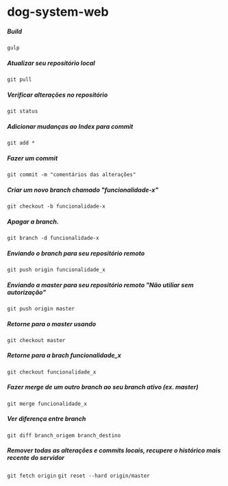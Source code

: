 # dog-system-web


##### Build 
`gulp`

##### Atualizar seu repositório local
`git pull`

##### Verificar alterações no repositório
`git status`

##### Adicionar mudanças ao Index para commit
`git add *`

##### Fazer um commit
`git commit -m "comentários das alterações"`

##### Criar um novo branch chamado "funcionalidade-x"
`git checkout -b funcionalidade-x`

##### Apagar a branch.
`git branch -d funcionalidade-x`

##### Enviando o branch para seu repositório remoto
`git push origin funcionalidade_x`

##### Enviando a master para seu repositório remoto "Não utiliar sem autorização"
`git push origin master`

##### Retorne para o master usando
`git checkout master`

##### Retorne para a brach funcionalidade_x
`git checkout funcionalidade_x`

##### Fazer merge de um outro branch ao seu branch ativo (ex. master)
`git merge funcionalidade_x`

##### Ver diferença entre branch
`git diff branch_origem branch_destino`

##### Remover todas as alterações e commits locais, recupere o histórico mais recente do servidor
`git fetch origin`
`git reset --hard origin/master`
